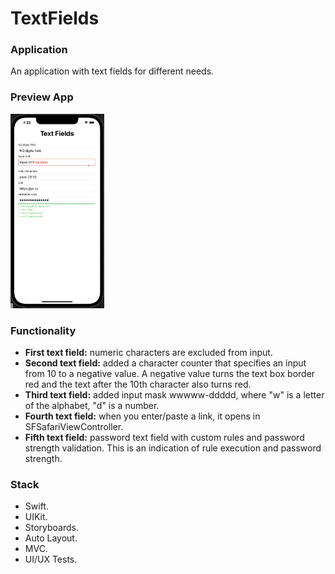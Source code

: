 # TextFields

### Application
An application with text fields for different needs. 

### Preview App
<img src="https://github.com/VitKhryapin/TextFields/blob/main/Preview.png" width="150"> 

### Functionality
+ **First text field:** numeric characters are excluded from input.
+ **Second text field:** added a character counter that specifies an input from 10 to a negative value. 
A negative value turns the text box border red and the text after the 10th character also turns red.
+ **Third text field:** added input mask wwwww-ddddd, where "w" is a letter of the alphabet, "d" is a number. 
+ **Fourth text field:** when you enter/paste a link, it opens in SFSafariViewController.
+ **Fifth text field:** password text field with custom rules and password strength validation. 
This is an indication of rule execution and password strength.

### Stack
+ Swift.
+ UIKit.
+ Storyboards.
+ Auto Layout.
+ MVC.
+ UI/UX Tests.
